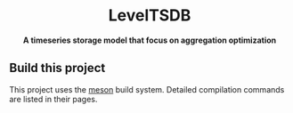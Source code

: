<div align="center">
  <h1>LevelTSDB</h1>

  <p>
    <strong>A timeseries storage model that focus on aggregation optimization</strong>
  </p>
</div>

## Build this project

This project uses the [meson](https://github.com/mesonbuild/meson/) build system. Detailed compilation commands are listed in their pages. 
